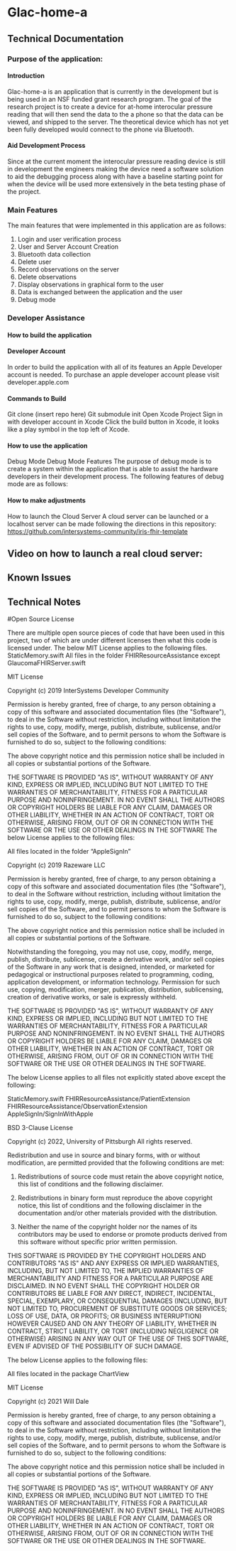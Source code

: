 # Glac-home-a

## Technical Documentation
### Purpose of the application:
#### Introduction
Glac-home-a is an application that is currently in the development but is being used in an NSF funded grant research program. The goal of the research project is to create a device for at-home interocular pressure reading that will then send the data to the a phone so that the data can be viewed, and shipped to the server. The theoretical device which has not yet been fully developed would connect to the phone via Bluetooth.
#### Aid Development Process
Since at the current moment the interocular pressure reading device is still in development the engineers making the device need a software solution to aid the debugging process along with have a baseline starting point for when the device will be used more extensively in the beta testing phase of the project.
### Main Features
The main features that were implemented in this application are as follows:
1. Login and user verification process
2. User and Server Account Creation
3. Bluetooth data collection
4. Delete user
5. Record observations on the server
6. Delete observations
7. Display observations in graphical form to the user
8. Data is exchanged between the application and the user
9. Debug mode

### Developer Assistance

#### How to build the application


#### Developer Account
In order to build the application with all of its features an Apple Developer account is needed. To purchase an apple developer account please visit developer.apple.com

#### Commands to Build

Git clone (insert repo here)
Git submodule init
Open Xcode Project
Sign in with developer account in Xcode
Click the build button in Xcode, it looks like a play symbol in the top left of Xcode.

#### How to use the application
Debug Mode
Debug Mode Features
The purpose of debug mode is to create a system within the application that is able to assist the hardware developers in their development process. The following features of debug mode are as follows:

#### How to make adjustments

How to launch the Cloud Server
A cloud server can be launched or a localhost server can be made following the directions in this repository: https://github.com/intersystems-community/iris-fhir-template

## Video on how to launch a real cloud server:

## Known Issues

## Technical Notes

#Open Source License

There are multiple open source pieces of code that have been used in this project, two of which are under different licenses then what this code is licensed under.
The below MIT License applies to the following files.
StaticMemory.swift
All files in the folder FHIRResourceAssistance except GlaucomaFHIRServer.swift 

MIT License

Copyright (c) 2019 InterSystems Developer Community

Permission is hereby granted, free of charge, to any person obtaining a copy
of this software and associated documentation files (the "Software"), to deal
in the Software without restriction, including without limitation the rights
to use, copy, modify, merge, publish, distribute, sublicense, and/or sell
copies of the Software, and to permit persons to whom the Software is
furnished to do so, subject to the following conditions:

The above copyright notice and this permission notice shall be included in all
copies or substantial portions of the Software.

THE SOFTWARE IS PROVIDED "AS IS", WITHOUT WARRANTY OF ANY KIND, EXPRESS OR
IMPLIED, INCLUDING BUT NOT LIMITED TO THE WARRANTIES OF MERCHANTABILITY,
FITNESS FOR A PARTICULAR PURPOSE AND NONINFRINGEMENT. IN NO EVENT SHALL THE
AUTHORS OR COPYRIGHT HOLDERS BE LIABLE FOR ANY CLAIM, DAMAGES OR OTHER
LIABILITY, WHETHER IN AN ACTION OF CONTRACT, TORT OR OTHERWISE, ARISING FROM,
OUT OF OR IN CONNECTION WITH THE SOFTWARE OR THE USE OR OTHER DEALINGS IN THE
SOFTWARE
The below License applies to the following files:

All files located in the folder “AppleSignIn”

Copyright (c) 2019 Razeware LLC

Permission is hereby granted, free of charge, to any person obtaining a copy
of this software and associated documentation files (the "Software"), to deal
in the Software without restriction, including without limitation the rights
to use, copy, modify, merge, publish, distribute, sublicense, and/or sell
copies of the Software, and to permit persons to whom the Software is
furnished to do so, subject to the following conditions:

The above copyright notice and this permission notice shall be included in
all copies or substantial portions of the Software.

Notwithstanding the foregoing, you may not use, copy, modify, merge, publish,
distribute, sublicense, create a derivative work, and/or sell copies of the
Software in any work that is designed, intended, or marketed for pedagogical or
instructional purposes related to programming, coding, application development,
or information technology.  Permission for such use, copying, modification,
merger, publication, distribution, sublicensing, creation of derivative works,
or sale is expressly withheld.

THE SOFTWARE IS PROVIDED "AS IS", WITHOUT WARRANTY OF ANY KIND, EXPRESS OR
IMPLIED, INCLUDING BUT NOT LIMITED TO THE WARRANTIES OF MERCHANTABILITY,
FITNESS FOR A PARTICULAR PURPOSE AND NONINFRINGEMENT. IN NO EVENT SHALL THE
AUTHORS OR COPYRIGHT HOLDERS BE LIABLE FOR ANY CLAIM, DAMAGES OR OTHER
LIABILITY, WHETHER IN AN ACTION OF CONTRACT, TORT OR OTHERWISE, ARISING FROM,
OUT OF OR IN CONNECTION WITH THE SOFTWARE OR THE USE OR OTHER DEALINGS IN
THE SOFTWARE.


The below License applies to all files not explicitly stated above except the following:

StaticMemory.swift
FHIRResourceAssistance/PatientExtension
FHIRResourceAssistance/ObservationExtension
AppleSignIn/SignInWithApple

BSD 3-Clause License

Copyright (c) 2022, University of Pittsburgh
All rights reserved.

Redistribution and use in source and binary forms, with or without
modification, are permitted provided that the following conditions are met:

1. Redistributions of source code must retain the above copyright notice, this
   list of conditions and the following disclaimer.

2. Redistributions in binary form must reproduce the above copyright notice,
   this list of conditions and the following disclaimer in the documentation
   and/or other materials provided with the distribution.

3. Neither the name of the copyright holder nor the names of its
   contributors may be used to endorse or promote products derived from
   this software without specific prior written permission.

THIS SOFTWARE IS PROVIDED BY THE COPYRIGHT HOLDERS AND CONTRIBUTORS "AS IS"
AND ANY EXPRESS OR IMPLIED WARRANTIES, INCLUDING, BUT NOT LIMITED TO, THE
IMPLIED WARRANTIES OF MERCHANTABILITY AND FITNESS FOR A PARTICULAR PURPOSE ARE
DISCLAIMED. IN NO EVENT SHALL THE COPYRIGHT HOLDER OR CONTRIBUTORS BE LIABLE
FOR ANY DIRECT, INDIRECT, INCIDENTAL, SPECIAL, EXEMPLARY, OR CONSEQUENTIAL
DAMAGES (INCLUDING, BUT NOT LIMITED TO, PROCUREMENT OF SUBSTITUTE GOODS OR
SERVICES; LOSS OF USE, DATA, OR PROFITS; OR BUSINESS INTERRUPTION) HOWEVER
CAUSED AND ON ANY THEORY OF LIABILITY, WHETHER IN CONTRACT, STRICT LIABILITY,
OR TORT (INCLUDING NEGLIGENCE OR OTHERWISE) ARISING IN ANY WAY OUT OF THE USE
OF THIS SOFTWARE, EVEN IF ADVISED OF THE POSSIBILITY OF SUCH DAMAGE.

The below License applies to the following files:

All files located in the package ChartView

MIT License

Copyright (c) 2021 Will Dale

Permission is hereby granted, free of charge, to any person obtaining a copy
of this software and associated documentation files (the "Software"), to deal
in the Software without restriction, including without limitation the rights
to use, copy, modify, merge, publish, distribute, sublicense, and/or sell
copies of the Software, and to permit persons to whom the Software is
furnished to do so, subject to the following conditions:

The above copyright notice and this permission notice shall be included in all
copies or substantial portions of the Software.

THE SOFTWARE IS PROVIDED "AS IS", WITHOUT WARRANTY OF ANY KIND, EXPRESS OR
IMPLIED, INCLUDING BUT NOT LIMITED TO THE WARRANTIES OF MERCHANTABILITY,
FITNESS FOR A PARTICULAR PURPOSE AND NONINFRINGEMENT. IN NO EVENT SHALL THE
AUTHORS OR COPYRIGHT HOLDERS BE LIABLE FOR ANY CLAIM, DAMAGES OR OTHER
LIABILITY, WHETHER IN AN ACTION OF CONTRACT, TORT OR OTHERWISE, ARISING FROM,
OUT OF OR IN CONNECTION WITH THE SOFTWARE OR THE USE OR OTHER DEALINGS IN THE
SOFTWARE.
